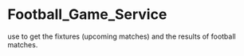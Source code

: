 # Football_Game_Service
use to get the fixtures (upcoming matches) and the results of football matches.
